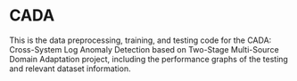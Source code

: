 # CADA
This is the data preprocessing, training, and testing code for the CADA: Cross-System Log Anomaly Detection based on Two-Stage Multi-Source Domain Adaptation project, including the performance graphs of the testing and relevant dataset information.
